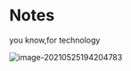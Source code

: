# Notes
you know,for technology

![image-20210525194204783](https://raw.githubusercontent.com/skrdss/Notes/master/img/20210525194223.png)



